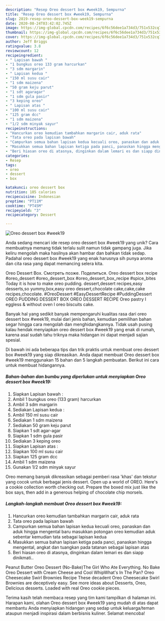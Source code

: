```yaml
---
description: "Resep Oreo dessert box #week19, Sempurna"
title: "Resep Oreo dessert box #week19, Sempurna"
slug: 2819-resep-oreo-dessert-box-week19-sempurna
date: 2020-08-24T03:42:02.745Z
image: https://img-global.cpcdn.com/recipes/6f6c56dee1a734d3/751x532cq70/oreo-dessert-box-week19-foto-resep-utama.jpg
thumbnail: https://img-global.cpcdn.com/recipes/6f6c56dee1a734d3/751x532cq70/oreo-dessert-box-week19-foto-resep-utama.jpg
cover: https://img-global.cpcdn.com/recipes/6f6c56dee1a734d3/751x532cq70/oreo-dessert-box-week19-foto-resep-utama.jpg
author: Jeff Briggs
ratingvalue: 3.8
reviewcount: 12
recipeingredient:
- " Lapisan bawah "
- "1 bungkus oreo 133 gram harcurkan"
- "3 sdm margarin"
- " Lapisan kedua "
- "150 ml susu cair"
- "1 sdm maizena"
- "50 gram keju parut"
- "1 sdt agaragar"
- "1 sdm gula pasir"
- "3 keping oreo"
- " Lapisan atas "
- "100 ml susu cair"
- "125 gram dcc"
- "1 sdm maizena"
- "1/2 sdm minyak sayur"
recipeinstructions:
- "Hancurkan oreo kemudian tambahkan margarin cair, aduk rata"
- "Tata oreo pada lapisan bawah"
- "Campurkan semua bahan lapisan kedua kecuali oreo, panaskan dan aduk hingga mengental baru masukkan potongan oreo kemudian aduk sebentar kemudian tata sebagai lapisan kedua"
- "Masukkan semua bahan lapisan ketiga pada panci, panaskan hingga mengental, angkat dan tuangkan pada tatanan sebagai lapisan atas"
- "Beri hiasan oreo di atasnya, dinginkan dalam lemari es dan siapp dinikmati.."
categories:
- Resep
tags:
- oreo
- dessert
- box

katakunci: oreo dessert box 
nutrition: 185 calories
recipecuisine: Indonesian
preptime: "PT11M"
cooktime: "PT45M"
recipeyield: "3"
recipecategory: Dessert

---
```



![Oreo dessert box #week19](https://img-global.cpcdn.com/recipes/6f6c56dee1a734d3/751x532cq70/oreo-dessert-box-week19-foto-resep-utama.jpg)

Anda sedang mencari ide resep oreo dessert box #week19 yang unik? Cara membuatnya memang tidak terlalu sulit namun tidak gampang juga. Jika keliru mengolah maka hasilnya akan hambar dan bahkan tidak sedap. Padahal oreo dessert box #week19 yang enak harusnya sih punya aroma dan cita rasa yang dapat memancing selera kita.

Oreo Dessert Box. Смотреть позже. Поделиться. Oreo dessert box recipe #oreo_dessert #oreo_dessert_box #oreo_dessert_box_recipe #spice_bites Today it is how to make oreo pudding. dessert,dessert recipes,easy desserts,so yummy,box,easy oreo dessert,chocolate cake,cake,cake recipes,chocolate. #OreoDessert #EasyDessertRecipe #PuddingDessert OREO PUDDING DESSERT BOX OREO DESSERT RECIPE Oreo pastry I eggless &amp; without oven l oreo biscuits cake.

Banyak hal yang sedikit banyak mempengaruhi kualitas rasa dari oreo dessert box #week19, mulai dari jenis bahan, kemudian pemilihan bahan segar hingga cara mengolah dan menghidangkannya. Tidak usah pusing kalau hendak menyiapkan oreo dessert box #week19 yang enak di rumah, karena asal sudah tahu triknya maka hidangan ini dapat menjadi sajian spesial.


Di bawah ini ada beberapa tips dan trik praktis untuk membuat oreo dessert box #week19 yang siap dikreasikan. Anda dapat membuat Oreo dessert box #week19 menggunakan 15 bahan dan 5 langkah pembuatan. Berikut ini cara untuk membuat hidangannya.

<!--inarticleads1-->

##### Bahan-bahan dan bumbu yang diperlukan untuk menyiapkan Oreo dessert box #week19:

1. Siapkan  Lapisan bawah :
1. Ambil 1 bungkus oreo (133 gram) harcurkan
1. Ambil 3 sdm margarin
1. Sediakan  Lapisan kedua :
1. Ambil 150 ml susu cair
1. Sediakan 1 sdm maizena
1. Sediakan 50 gram keju parut
1. Siapkan 1 sdt agar-agar
1. Siapkan 1 sdm gula pasir
1. Sediakan 3 keping oreo
1. Siapkan  Lapisan atas :
1. Siapkan 100 ml susu cair
1. Siapkan 125 gram dcc
1. Ambil 1 sdm maizena
1. Gunakan 1/2 sdm minyak sayur


Oreo memang banyak dikreasikan sebagai pemberi rasa &#39;khas&#39; dan tekstur yang cocok untuk berbagai jenis dessert. Open up a world of OREO. Here&#39;s a cookie collection worth checking out. Prepare the boxed mix just like the box says, then add in a generous helping of chocolate chip morsels. 

<!--inarticleads2-->

##### Langkah-langkah membuat Oreo dessert box #week19:

1. Hancurkan oreo kemudian tambahkan margarin cair, aduk rata
1. Tata oreo pada lapisan bawah
1. Campurkan semua bahan lapisan kedua kecuali oreo, panaskan dan aduk hingga mengental baru masukkan potongan oreo kemudian aduk sebentar kemudian tata sebagai lapisan kedua
1. Masukkan semua bahan lapisan ketiga pada panci, panaskan hingga mengental, angkat dan tuangkan pada tatanan sebagai lapisan atas
1. Beri hiasan oreo di atasnya, dinginkan dalam lemari es dan siapp dinikmati..


Peanut Butter Oreo Dessert (No-Bake)The Girl Who Ate Everything. No Bake Oreo Dessert with Cream Cheese and Cool WhipWhat&#39;s In The Pan? Oreo Cheesecake Swirl Brownies Recipe These decadent Oreo Cheesecake Swirl Brownies are deceptively easy. See more ideas about Desserts, Oreo, Delicious desserts. Loaded with real Oreo cookie pieces. 

Terima kasih telah membaca resep yang tim kami tampilkan di halaman ini. Harapan kami, olahan Oreo dessert box #week19 yang mudah di atas dapat membantu Anda menyiapkan hidangan yang sedap untuk keluarga/teman ataupun menjadi inspirasi dalam berbisnis kuliner. Selamat mencoba!
